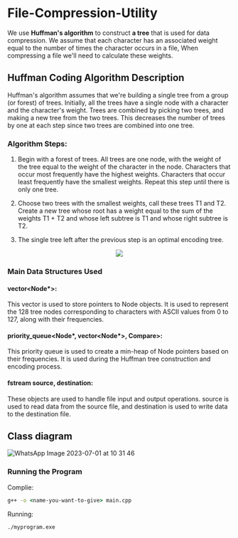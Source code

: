 # File-Compression-Utility
We use **Huffman's algorithm** to construct **a tree** that is used for data compression. 
We assume that each character has an associated weight equal to the number of times the character occurs in a file,
When compressing a file we'll need to calculate these weights.

## Huffman Coding Algorithm Description

Huffman's algorithm assumes that we're building a single tree from a group (or forest) of trees. 
Initially, all the trees have a single node with a character and the character's weight. 
Trees are combined by picking two trees, and making a new tree from the two trees. 
This decreases the number of trees by one at each step since two trees are combined into one tree.

### Algorithm Steps:

1. Begin with a forest of trees. All trees are one node, with the weight of the tree equal to the weight of the character in the node. 
Characters that occur most frequently have the highest weights. Characters that occur least frequently have the smallest weights.
Repeat this step until there is only one tree.

2. Choose two trees with the smallest weights, call these trees T1 and T2. Create a new tree whose root has a weight equal to the sum of the weights T1 + T2 and whose left subtree is T1 and whose right subtree is T2.

3. The single tree left after the previous step is an optimal encoding tree.

<p align='center'><img src='https://upload.wikimedia.org/wikipedia/commons/d/d8/HuffmanCodeAlg.png'/></p>

### Main Data Structures Used

#### vector<Node*>:
This vector is used to store pointers to Node objects. It is used to represent the 128 tree nodes corresponding to characters with ASCII values from 0 to 127, along with their frequencies.
#### priority_queue<Node*, vector<Node*>, Compare>:
This priority queue is used to create a min-heap of Node pointers based on their frequencies. It is used during the Huffman tree construction and encoding process.
#### fstream source, destination: 
These objects are used to handle file input and output operations. source is used to read data from the source file, and destination is used to write data to the destination file.

## Class diagram

![WhatsApp Image 2023-07-01 at 10 31 46](https://github.com/AnshulRanjan2004/File-Compression-Utility/assets/91585064/2fc7688b-ec56-45f3-adb6-4c3d22ef281f)

### Running the Program
Complie:
```bat
g++ -o <name-you-want-to-give> main.cpp
```
Running:
```bat
./myprogram.exe
```
